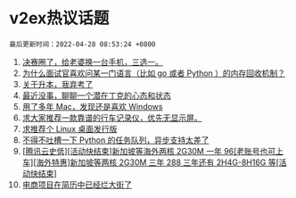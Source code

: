 # v2ex热议话题

`最后更新时间：2022-04-28 08:53:24 +0800`

1. [决赛圈了，给老婆换一台手机，三选一。](https://www.v2ex.com/t/849511)
1. [为什么面试官喜欢问某一门语言（比如 go 或者 Python ）的内存回收机制？](https://www.v2ex.com/t/849548)
1. [关于升本，我弃考了](https://www.v2ex.com/t/849618)
1. [最近没事，聊聊一个潜在丁克的心态和状态](https://www.v2ex.com/t/849547)
1. [用了多年 Mac，发现还是喜欢 Windows](https://www.v2ex.com/t/849578)
1. [求大家推荐一款靠谱的行车记录仪，优先无显示屏。](https://www.v2ex.com/t/849501)
1. [求推荐个 Linux 桌面发行版](https://www.v2ex.com/t/849519)
1. [不得不吐槽一下 Python 的任务队列，异步支持太差了](https://www.v2ex.com/t/849494)
1. [[腾讯云史低][活动快结束]新加坡等海外两核 2G30M 一年 96[老账号也可上车][海外特惠]新加坡等两核 2G30M 三年 288 三年还有 2H4G-8H16G 等[活动快结束]](https://www.v2ex.com/t/849492)
1. [电商项目在简历中已经烂大街了](https://www.v2ex.com/t/849590)

